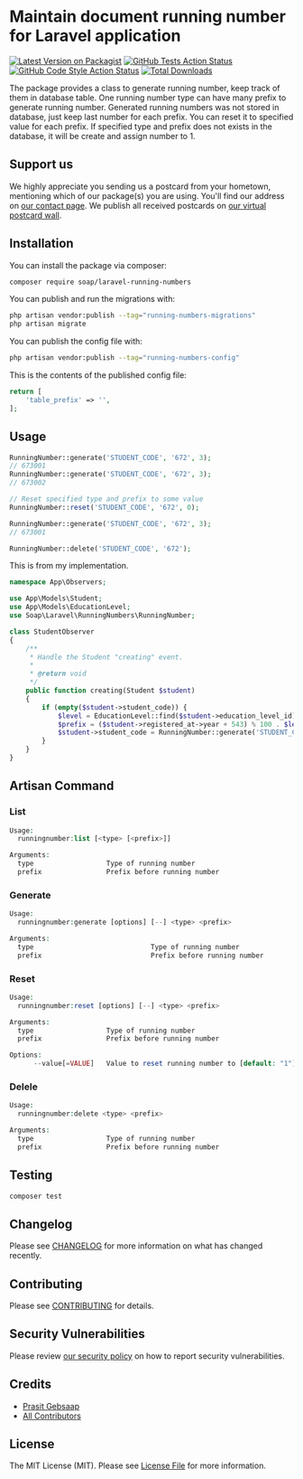 # Maintain document running number for Laravel application

[![Latest Version on Packagist](https://img.shields.io/packagist/v/soap/laravel-running-numbers.svg?style=flat-square)](https://packagist.org/packages/soap/laravel-running-numbers)
[![GitHub Tests Action Status](https://img.shields.io/github/actions/workflow/status/soap/laravel-running-numbers/run-tests.yml?branch=main&label=tests&style=flat-square)](https://github.com/soap/laravel-running-numbers/actions?query=workflow%3Arun-tests+branch%3Amain)
[![GitHub Code Style Action Status](https://img.shields.io/github/actions/workflow/status/soap/laravel-running-numbers/fix-php-code-style-issues.yml?branch=main&label=code%20style&style=flat-square)](https://github.com/soap/laravel-running-numbers/actions?query=workflow%3A"Fix+PHP+code+style+issues"+branch%3Amain)
[![Total Downloads](https://img.shields.io/packagist/dt/soap/laravel-running-numbers.svg?style=flat-square)](https://packagist.org/packages/soap/laravel-running-numbers)

The package provides a class to generate running number, keep track of them in database table.
One running number type can have many prefix to generate running number. Generated running numbers was not stored in database, just keep last number for each prefix.
You can reset it to specified value for each prefix. If specified type and prefix does not exists in the database, it will be create and assign number to 1.

## Support us


We highly appreciate you sending us a postcard from your hometown, mentioning which of our package(s) you are using. You'll find our address on [our contact page](https://mycoding.academy/about-us). We publish all received postcards on [our virtual postcard wall](https://mycoding.academy/open-source/postcards).

## Installation

You can install the package via composer:

```bash
composer require soap/laravel-running-numbers
```

You can publish and run the migrations with:

```bash
php artisan vendor:publish --tag="running-numbers-migrations"
php artisan migrate
```

You can publish the config file with:

```bash
php artisan vendor:publish --tag="running-numbers-config"
```

This is the contents of the published config file:

```php
return [
    'table_prefix' => '',
];
```

## Usage

```php
RunningNumber::generate('STUDENT_CODE', '672', 3);
// 673001
RunningNumber::generate('STUDENT_CODE', '672', 3);
// 673002

// Reset specified type and prefix to some value
RunningNumber::reset('STUDENT_CODE', '672', 0);

RunningNumber::generate('STUDENT_CODE', '672', 3);
// 673001

RunningNumber::delete('STUDENT_CODE', '672');

```
This is from my implementation.

```php
namespace App\Observers;

use App\Models\Student;
use App\Models\EducationLevel;
use Soap\Laravel\RunningNumbers\RunningNumber;

class StudentObserver
{
    /**
     * Handle the Student "creating" event.
     *
     * @return void
     */
    public function creating(Student $student)
    {
        if (empty($student->student_code)) {
            $level = EducationLevel::find($student->education_level_id)->level;
            $prefix = ($student->registered_at->year + 543) % 100 . $level;
            $student->student_code = RunningNumber::generate('STUDENT_CODE', $prefix, 3);
        }
    }
}

```

## Artisan Command
### List

```php
Usage:
  runningnumber:list [<type> [<prefix>]]

Arguments:
  type                  Type of running number
  prefix                Prefix before running number
```

### Generate

```php
Usage:
  runningnumber:generate [options] [--] <type> <prefix>

Arguments:
  type                             Type of running number
  prefix                           Prefix before running number
```

### Reset

```php
Usage:
  runningnumber:reset [options] [--] <type> <prefix>

Arguments:
  type                  Type of running number
  prefix                Prefix before running number

Options:
      --value[=VALUE]   Value to reset running number to [default: "1"]
```

### Delele

```php
Usage:
  runningnumber:delete <type> <prefix>

Arguments:
  type                  Type of running number
  prefix                Prefix before running number

```

## Testing

```bash
composer test
```

## Changelog

Please see [CHANGELOG](CHANGELOG.md) for more information on what has changed recently.

## Contributing

Please see [CONTRIBUTING](CONTRIBUTING.md) for details.

## Security Vulnerabilities

Please review [our security policy](../../security/policy) on how to report security vulnerabilities.

## Credits

- [Prasit Gebsaap](https://github.com/soap)
- [All Contributors](../../contributors)

## License

The MIT License (MIT). Please see [License File](LICENSE.md) for more information.
